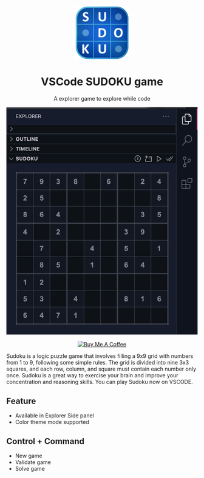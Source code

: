 <div align="center">

<img src="https://raw.githubusercontent.com/smartameer/vscode-sudoku/master/media/logo.png" width="140" />

# VSCode SUDOKU game

A explorer game to explore while code

![VSCode Sudoku new game](screenshots/New%20Game%20(Dark%20mode).png "VSCode Sudoku new game")

<a href="https://www.buymeacoffee.com/smartameer" target="_blank"><img src="https://cdn.buymeacoffee.com/buttons/v2/default-red.png" alt="Buy Me A Coffee" style="height: 30px !important;width: 117px !important;" /></a>
</div>

Sudoku is a logic puzzle game that involves filling a 9x9 grid with numbers from 1 to 9, following some simple rules. The grid is divided into nine 3x3 squares, and each row, column, and square must contain each number only once. Sudoku is a great way to exercise your brain and improve your concentration and reasoning skills. You can play Sudoku now on VSCODE.

## Feature
- Available in Explorer Side panel
- Color theme mode supported

## Control + Command
- New game
- Validate game
- Solve game